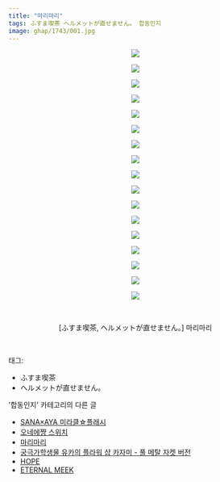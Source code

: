 ```yaml
---
title: "마리마리"
tags: ふすま喫茶 ヘルメットが直せません。 합동인지
image: ghap/1743/001.jpg
---
```

<div class="article">
<p style="text-align: center; clear: none; float: none;"><img src="{{ site.nasurl }}/ghap/1743/001.jpg"/></p>
<p style="text-align: center; clear: none; float: none;"><img src="{{ site.nasurl }}/ghap/1743/002.jpg"/></p>
<p style="text-align: center; clear: none; float: none;"><img src="{{ site.nasurl }}/ghap/1743/003.jpg"/></p>
<p style="text-align: center; clear: none; float: none;"><img src="{{ site.nasurl }}/ghap/1743/004.jpg"/></p>
<p style="text-align: center; clear: none; float: none;"><img src="{{ site.nasurl }}/ghap/1743/005.jpg"/></p>
<p style="text-align: center; clear: none; float: none;"><img src="{{ site.nasurl }}/ghap/1743/006.jpg"/></p>
<p style="text-align: center; clear: none; float: none;"><img src="{{ site.nasurl }}/ghap/1743/007.jpg"/></p>
<p style="text-align: center; clear: none; float: none;"><img src="{{ site.nasurl }}/ghap/1743/008.jpg"/></p>
<p style="text-align: center; clear: none; float: none;"><img src="{{ site.nasurl }}/ghap/1743/009.jpg"/></p>
<p style="text-align: center; clear: none; float: none;"><img src="{{ site.nasurl }}/ghap/1743/010.jpg"/></p>
<p style="text-align: center; clear: none; float: none;"><img src="{{ site.nasurl }}/ghap/1743/011.jpg"/></p>
<p style="text-align: center; clear: none; float: none;"><img src="{{ site.nasurl }}/ghap/1743/012.jpg"/></p>
<p style="text-align: center; clear: none; float: none;"><img src="{{ site.nasurl }}/ghap/1743/013.jpg"/></p>
<p style="text-align: center; clear: none; float: none;"><img src="{{ site.nasurl }}/ghap/1743/014.jpg"/></p>
<p style="text-align: center; clear: none; float: none;"><img src="{{ site.nasurl }}/ghap/1743/015.jpg"/></p>
<p style="text-align: center; clear: none; float: none;"><img src="{{ site.nasurl }}/ghap/1743/016.jpg"/></p>
<p style="text-align: center; clear: none; float: none;"><img src="{{ site.nasurl }}/ghap/1743/017.jpg"/></p>
<p style="text-align: center; clear: none; float: none;"><br/></p>
<p style="text-align: center; clear: none; float: none;">[ふすま喫茶, ヘルメットが直せません。] 마리마리</p>
<p><br/></p>
</div><div class="tagTrail">
<p>태그: </p>
<ul>
<li>ふすま喫茶</li>
<li>ヘルメットが直せません。</li>
</ul>
</div><div class="another">
<p>'합동인지' 카테고리의 다른 글</p>
<ul>
<li><a href="/2016-08-26-ghap_1836">SANA×AYA 미라클☆플래시</a></li>
<li><a href="/2016-08-21-ghap_1745">오네에쨩 스위치</a></li>
<li><a href="/2016-08-21-ghap_1743">마리마리</a></li>
<li><a href="/2016-08-20-ghap_1733">궁극가학생물 유카의 플라워 샵 카자미 - 풀 메탈 자켓 버전</a></li>
<li><a href="/2016-08-20-ghap_1714">HOPE</a></li>
<li><a href="/2016-08-20-ghap_1711">ETERNAL MEEK</a></li>
</ul>
</div><div class="cb_module cb_fluid">
<div class="cb_wrt cb_profile">
</div><!-- commentList close -->
</div>
